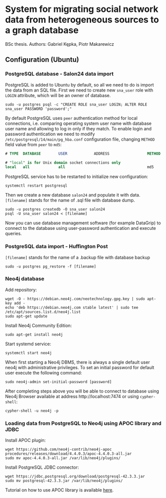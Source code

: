 # System for migrating social network data from heterogeneous sources to a graph database

BSc thesis. Authors: Gabriel Kępka, Piotr Makarewicz

## Configuration (Ubuntu)

### PostgreSQL database - Salon24 data import

PostgreSQL is added to Ubuntu by default, so all we need to do is import the data from an SQL file. First we need to create new `sna_user` role with `LOGIN` attribute, which will be an owner of database.

```shell
sudo -u postgres psql -c "CREATE ROLE sna_user LOGIN; ALTER ROLE sna_user PASSWORD 'password';"
```
By default PostgreSQL uses `peer` authentication method for local connections, i.e. comparing operating system user name with database user name and allowing to log in only if they match. To enable login and password authentication we need to modify `/etc/postgresql/14/main/pg_hba.conf` configuration file, changing `METHOD` field value from `peer` to `md5`:

```sql
# TYPE  DATABASE        USER            ADDRESS                 METHOD

# "local" is for Unix domain socket connections only
local   all             all                                     md5
```
PostgreSQL service has to be restarted to initialize new configuration:
```shell
systemctl restart postgresql
```
Then we create a new database `salon24` and populate it with data.  `[filename]` stands for the name of .sql file with database dump.

```
sudo -u postgres createdb -O sna_user salon24
psql -U sna_user salon24 < [filename]
```

Now you can use database management software (for example DataGrip) to connect to the database using user-password authentication and execute queries.

### PostgreSQL data import - Huffington Post

`[filename]` stands for the name of a .backup file with database backup

```
sudo -u postgres pg_restore -f [filename]
```


### Neo4j database

Add repository:
```shell
wget -O - https://debian.neo4j.com/neotechnology.gpg.key | sudo apt-key add -
echo 'deb https://debian.neo4j.com stable latest' | sudo tee /etc/apt/sources.list.d/neo4j.list
sudo apt-get update
```

Install Neo4j Community Edition:
```shell
sudo apt-get install neo4j
```

Start systemd service:
```shell
systemctl start neo4j
```

When first starting a Neo4j DBMS, there is always a single default user neo4j with administrative privileges. To set an initial password for default user execute the following command:
```shell
sudo neo4j-admin set-initial-password [password]
```

After completing steps above you will be able to connect to database using Neo4j Browser available at address http://localhost:7474 or using `cypher-shell`:
```shell
cypher-shell -u neo4j -p
```

### Loading data from PostgreSQL to Neo4j using APOC library and JDBC

Install APOC plugin:
```shell
wget https://github.com/neo4j-contrib/neo4j-apoc procedures/releases/download/4.4.0.3/apoc-4.4.0.3-all.jar
sudo mv apoc-4.4.0.3-all.jar /var/lib/neo4j/plugins/
```

Install PostgreSQL JDBC connector:
```shell
wget https://jdbc.postgresql.org/download/postgresql-42.3.3.jar
sudo mv postgresql-42.3.3.jar /var/lib/neo4j/plugins/
```
 
Tutorial on how to use APOC library is available [here](https://www.youtube.com/watch?v=e8UfOHJngQA&list=PL9Hl4pk2FsvXEww23lDX_owoKoqqBQpdq&index=5).
